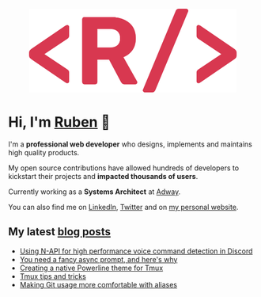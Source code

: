 <p align="center">
  <a href="https://callmeruben.com" target="_blank">
    <img src="./logo.svg" width="420">
  </a>
</p>

# Hi, I'm [Ruben](https://callmeruben.com) 👋

I'm a **professional web developer** who designs, implements and maintains high quality products.

My open source contributions have allowed hundreds of developers to kickstart their projects and **impacted thousands of users**.

Currently working as a **Systems Architect** at [Adway](https://adway.ai).

You can also find me on [LinkedIn](https://www.linkedin.com/in/ruben-harutyunyan/), [Twitter](https://twitter.com/Vagr9K) and on [my personal website](https://callmeruben.com).

## My latest [blog posts](https://callmeruben.com/blog)

<!-- BLOG-POST-LIST:START -->
- [Using N-API for high performance voice command detection in Discord](https://callmeruben.com/blog/using-n-api-for-high-performance-voice-command-detection-in-discord)
- [You need a fancy async prompt, and here&#39;s why](https://callmeruben.com/blog/you-need-a-fancy-async-prompt-and-heres-why)
- [Creating a native Powerline theme for Tmux](https://callmeruben.com/blog/creating-a-native-powerline-theme-for-tmux)
- [Tmux tips and tricks](https://callmeruben.com/blog/tmux-tips-and-tricks)
- [Making Git usage more comfortable with aliases](https://callmeruben.com/blog/making-git-usage-more-comfortable-with-aliases)
<!-- BLOG-POST-LIST:END -->
